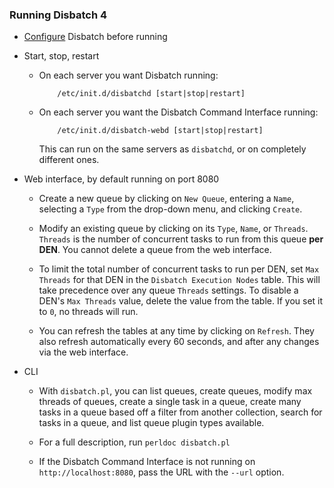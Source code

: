 ### Running Disbatch 4

* [Configure](Configuring.md) Disbatch before running

* Start, stop, restart

  * On each server you want Disbatch running:

            /etc/init.d/disbatchd [start|stop|restart]

  * On each server you want the Disbatch Command Interface running:

            /etc/init.d/disbatch-webd [start|stop|restart]

    This can run on the same servers as `disbatchd`, or on completely different
    ones.

* Web interface, by default running on port 8080

  * Create a new queue by clicking on `New Queue`, entering a `Name`, selecting
    a `Type` from the drop-down menu, and clicking `Create`.

  * Modify an existing queue by clicking on its `Type`, `Name`, or `Threads`.
    `Threads` is the number of concurrent tasks to run from this queue **per
    DEN**. You cannot delete a queue from the web interface.

  * To limit the total number of concurrent tasks to run per DEN, set `Max
    Threads` for that DEN in the `Disbatch Execution Nodes` table. This will
    take precedence over any queue `Threads` settings. To disable a DEN's `Max
    Threads` value, delete the value from the table. If you set it to `0`, no
    threads will run.

  * You can refresh the tables at any time by clicking on `Refresh`. They also
    refresh automatically every 60 seconds, and after any changes via the web
    interface.

* CLI

  * With `disbatch.pl`, you can list queues, create queues, modify max threads
    of queues, create a single task in a queue, create many tasks in a queue
    based off a filter from another collection, search for tasks in a queue, and
    list queue plugin types available.

  * For a full description, run `perldoc disbatch.pl`

  * If the Disbatch Command Interface is not running on `http://localhost:8080`,
    pass the URL with the `--url` option.
